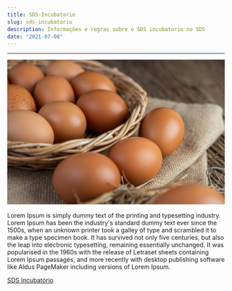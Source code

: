 ```yaml
---
title: SDS-Incubatorio
slug: sds-incubatorio
description: Informações e regras sobre o SDS incubatorio no SDS
date: "2021-07-08"
---
```

<hr>

![Ovos](../../../public/ovos.jpg)

Lorem Ipsum is simply dummy text of the printing and typesetting industry. Lorem Ipsum has been the industry's standard dummy text ever since the 1500s, when an unknown printer took a galley of type and scrambled it to make a type specimen book. It has survived not only five centuries, but also the leap into electronic typesetting, remaining essentially unchanged. It was popularised in the 1960s with the release of Letraset sheets containing Lorem Ipsum passages, and more recently with desktop publishing software like Aldus PageMaker including versions of Lorem Ipsum.

[SDS Incubatório](sds-granjas2)  

